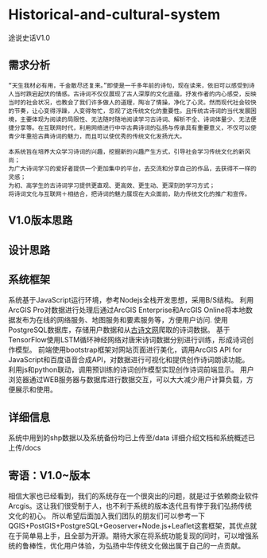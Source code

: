 # Historical-and-cultural-system
途说史话V1.0
## 需求分析
	“天生我材必有用，千金散尽还复来。”即使是一千多年前的诗句，现在读来，依旧可以感受到诗人当时跌宕起伏的情感。古诗词不仅仅展现了古人深厚的文化底蕴，抒发作者的内心感受，反映当时的社会状况，也教会了我们许多做人的道理，陶冶了情操，净化了心灵。然而现代社会较快的节奏，让心变得浮躁，人变得匆忙，忽视了这传统文化的重要性。且传统古诗词的当代发展困境，主要体现为阅读的局限性、无法随时随地阅读学习古诗词、解析不全、诗词体量少、无法便捷分享等。在互联网时代，利用网络进行中华古典诗词的弘扬与传承具有重要意义，不仅可以使青少年重拾古典诗词的魅力，而且可以使优秀的传统文化发扬光大。

	本系统旨在培养大众学习诗词的兴趣，挖掘新的兴趣产生方式，引导社会学习传统文化的新风尚；  
	为广大诗词学习的爱好者提供一个更加集中的平台，去交流和分享自己的作品，去获得不一样的灵感；  
	为初、高学生的古诗词学习提供更直观、更高效、更生动、更深刻的学习方式；  
	将诗词文化与互联网＋相结合，把诗词的魅力展现在大众面前，助力传统文化的推广和宣传。
## V1.0版本思路
  ## 设计思路
  
  ## 系统框架
  
系统基于JavaScript运行环境，参考Nodejs全栈开发思想，采用B/S结构。
利用ArcGIS Pro对数据进行处理后通过ArcGIS Enterprise和ArcGIS Online将本地数据发布为在线的网络服务、地图服务和要素服务等，方便用户访问.
使用PostgreSQL数据库，存储用户数据和从[古诗文网](https://www.gushiwen.org/)爬取的诗词数据。
基于TensorFlow使用LSTM循环神经网络对唐宋诗词数据分别进行训练，形成诗词创作模型。
前端使用bootstrap框架对网站页面进行美化，调用ArcGIS API for JavaScript和百度语音合成API，对数据进行可视化和提供创作诗词朗读功能。  
利用js和python联动，调用预训练的诗词创作模型实现创作诗词前端显示。
用户浏览器通过WEB服务器与数据库进行数据交互，可以大大减少用户计算负载，方便展示和使用。
## 详细信息
系统中用到的shp数据以及系统备份均已上传至/data
详细介绍文档和系统概述已上传/docs
## 寄语：V1.0~版本
相信大家也已经看到，我们的系统存在一个很突出的问题，就是过于依赖商业软件Arcgis。这让我们很受制于人，也不利于系统的版本迭代且有悖于我们弘扬传统文化的初心。
所以希望后面加入我们团队的朋友们可以参考一下QGIS+PostGIS+PostgreSQL+Geoserver+Node.js+Leaflet这套框架，其优点就在于简单易上手，且全部为开源。期待大家在将系统功能复现的同时，可以增强系统的鲁棒性，优化用户体验，为弘扬中华传统文化做出属于自己的一点贡献。
